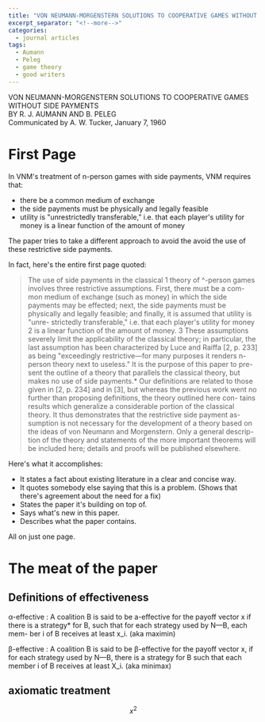 ```yaml
---
title: "VON NEUMANN-MORGENSTERN SOLUTIONS TO COOPERATIVE GAMES WITHOUT SIDE PAYMENTS"
excerpt_separator: "<!--more-->"
categories:
  - journal articles
tags:
  - Aumann
  - Peleg
  - game theory
  - good writers
---
```


VON NEUMANN-MORGENSTERN SOLUTIONS TO COOPERATIVE GAMES WITHOUT SIDE PAYMENTS  
BY R. J. AUMANN AND B. PELEG  
Communicated by A. W. Tucker, January 7, 1960

# First Page

In VNM's treatment of n-person games with side payments, VNM requires that:

- there be a common medium of exchange
- the side payments must be physically and legally feasible
- utility is "unrestrictedly transferable," 
i.e. that each player's utility for money
is a linear function of the amount of money

The paper tries to take a different approach to avoid the avoid the use of these restrictive side payments.

In fact, here's the entire first page quoted:

> The use of side payments in the classical 1 theory of ^-person games
involves three restrictive assumptions. First, there must be a com-
mon medium of exchange (such as money) in which the side payments
may be effected; next, the side payments must be physically and
legally feasible; and finally, it is assumed that utility is "unre-
strictedly transferable," i.e. that each player's utility for money 2 is a
linear function of the amount of money. 3 These assumptions severely
limit the applicability of the classical theory; in particular, the last
assumption has been characterized by Luce and Raiffa [2, p. 233]
as being "exceedingly restrictive—for many purposes it renders n-
person theory next to useless." It is the purpose of this paper to pre-
sent the outline of a theory that parallels the classical theory, but
makes no use of side payments.* Our definitions are related to those
given in [2, p. 234] and in [3], but whereas the previous work went
no further than proposing definitions, the theory outlined here con-
tains results which generalize a considerable portion of the classical
theory. It thus demonstrates that the restrictive side payment as-
sumption is not necessary for the development of a theory based on
the ideas of von Neumann and Morgenstern. Only a general descrip-
tion of the theory and statements of the more important theorems will
be included here; details and proofs will be published elsewhere.

Here's what it accomplishes:

- It states a fact about existing literature in a clear and concise way.
- It quotes somebody else saying that this is a problem. (Shows that there's agreement about the need for a fix)
- States the paper it's building on top of.
- Says what's new in this paper.
- Describes what the paper contains.

All on just one page.



# The meat of the paper

## Definitions of effectiveness

&alpha;-effective
: A coalition B is said to be a-effective for the payoff vector x if there
is a strategy* for B, such that for each strategy used by N—B, each mem-
ber i of B receives at least x_i.
(aka maximin)

&beta;-effective
: A coalition B is said to be &beta;-effective for the payoff vector x, if
for each strategy used by N—B, there is a strategy for B such that each
member i of B receives at least X_i.
(aka minimax)



## axiomatic treatment

$$
x^2
$$


















